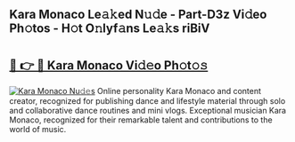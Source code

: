 ## Kara Monaco Le𝚊𝚔ed N𝚞𝚍e - Part-D3z Vi𝚍eo Ph𝚘tos - H𝚘t O𝚗lyf𝚊ns Le𝚊𝚔s riBiV

# <h2><a href="http://hf8kt04.feru.top/?c=Kara+Monaco">🔗 👉 🔴 Kara Monaco Vi𝚍𝚎o Ph𝚘t𝚘𝚜</a></h2>

[![Kara Monaco Nu𝚍𝚎s](https://i.imgur.com/0TWrTi3.gif)](http://hf8kt04.feru.top/?c=Kara+Monaco)
Online personality Kara Monaco and content creator, recognized for publishing dance and lifestyle material through solo and collaborative dance routines and mini vlogs. Exceptional musician Kara Monaco, recognized for their remarkable talent and contributions to the world of music. 
